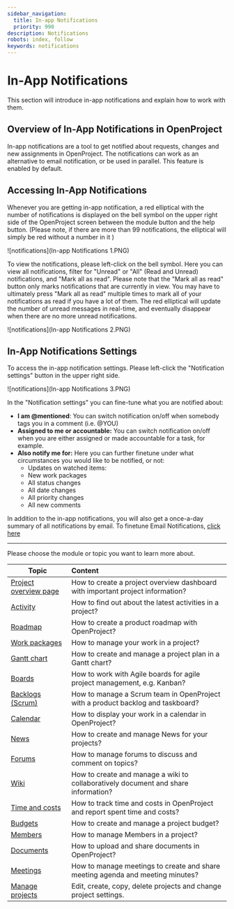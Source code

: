 ```yaml
---
sidebar_navigation:
  title: In-app Notifications
  priority: 990
description: Notifications
robots: index, follow
keywords: notifications
---
```

# In-App Notifications

This section will introduce in-app notifications and explain how to work with them. 



## Overview of In-App Notifications in OpenProject

In-app notifications are a tool to get notified about requests, changes and new assignments in OpenProject. The notifications can work as an alternative to email notification, or be used in parallel. This feature is enabled by default.

## Accessing In-App Notifications

Whenever you are getting in-app notification, a red elliptical with the number of notifications is displayed on the bell symbol on the upper right side of the OpenProject screen between the module button and the help button. (Please note, if there are more than 99 notifications, the elliptical will simply be red without a number in it )

![notifications](In-app Notifications 1.PNG)

To view the notifications, please left-click on the bell symbol. Here you can view all notifications, filter for "Unread" or "All" (Read and Unread) notifications, and "Mark all as read". Please note that the "Mark all as read" button only marks notifications that are currently in view. You may have to ultimately press "Mark all as read" multiple times to mark all of your notifications as read if you have a lot of them. The red elliptical will update the number of unread messages in real-time, and eventually disappear when there are no more unread notifications.

![notifications](In-app Notifications 2.PNG)

## In-App Notifications Settings

To access the in-app notification settings. Please left-click the "Notification settings" button in the upper right side.

![notifications](In-app Notifications 3.PNG)

In the "Notification settings" you can fine-tune what you are notified about:

- **I am @mentioned**: You can switch notification on/off  when somebody tags you in a comment (i.e. @YOU)
- **Assigned to me or accountable:** You can switch notification on/off when you are either assigned or made accountable for a task, for example.
- **Also notify me for:** Here you can further finetune under what circumstances you would like to be notified, or not:
  - Updates on watched items:
  - New work packages
  - All status changes
  - All date changes
  - All priority changes
  - All new comments




In addition to the in-app notifications, you will also get a once-a-day summary of all notifications by email. To finetune Email Notifications, [click here](/../../getting-started/my-account/#email-notifications)

___


Please choose the module or topic you want to learn more about.

| Topic                                    | Content                                  |
| ---------------------------------------- | :--------------------------------------- |
| [Project overview page](project-overview) | How to create a project overview dashboard with important project information? |
| [Activity](activity)                     | How to find out about the latest activities in a project? |
| [Roadmap](roadmap)                       | How to create a product roadmap with OpenProject? |
| [Work packages](work-packages)           | How to manage your work in a project?    |
| [Gantt chart](gantt-chart)               | How to create and manage a project plan in a Gantt chart? |
| [Boards](agile-boards)                   | How to work with Agile boards for agile project management, e.g. Kanban? |
| [Backlogs (Scrum)](backlogs-scrum)       | How to manage a Scrum team in OpenProject with a product backlog and taskboard? |
| [Calendar](calendar)                     | How to display your work in a calendar in OpenProject? |
| [News](news)                             | How to create and manage News for your projects? |
| [Forums](forums)                         | How to manage forums to discuss and comment on topics? |
| [Wiki](wiki)                             | How to create and manage a wiki to collaboratively document and share information? |
| [Time and costs](time-and-costs)         | How to track time and costs in OpenProject and report spent time and costs? |
| [Budgets](budgets)                       | How to create and manage a project budget? |
| [Members](members/)                      | How to manage Members in a project?      |
| [Documents](documents)                   | How to upload and share documents in OpenProject? |
| [Meetings](meetings)                     | How to manage meetings to create and share meeting agenda and meeting minutes? |
| [Manage projects](projects)              | Edit, create, copy, delete projects and change project settings. |
